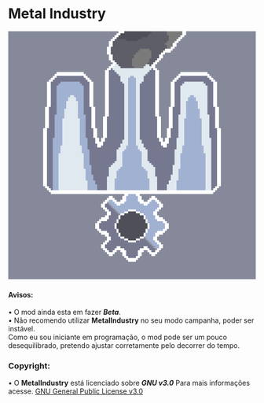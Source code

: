 # Metal Industry
 ![logo](github-pictures/logo.png)
   <h4>Avisos:</h4>

• O mod ainda esta em fazer <i><b>Beta</b></i>.<br>
• Não recomendo utilizar <b>MetalIndustry</b> no seu modo campanha, poder ser instável.<br>
        Como eu sou iniciante em programação, o mod pode ser um pouco desequilibrado, pretendo ajustar corretamente pelo decorrer do tempo.  <h3>Copyright:</h3>
 
• O <b>MetalIndustry</b> está licenciado sobre <i><b>GNU v3.0</b></i> Para mais informações acesse. [GNU General Public License v3.0](/LICENSE)
